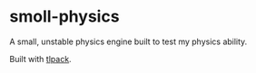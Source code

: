 # smoll-physics

A small, unstable physics engine built to test my physics ability.

Built with [tlpack](https://github.com/lino-levan/tlpack).
